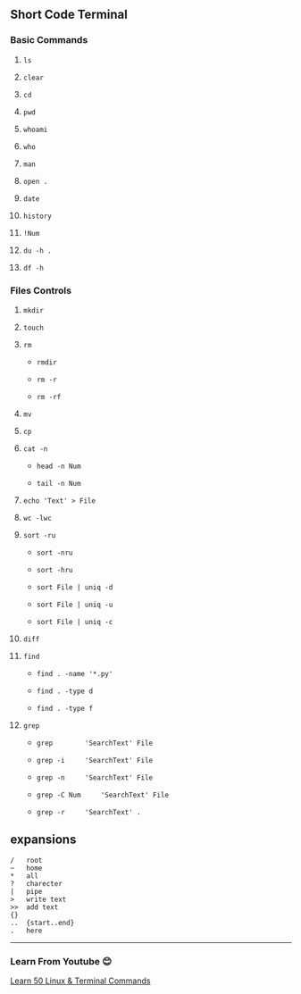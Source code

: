 ## Short Code Terminal
### Basic Commands
1.
	```
	ls
	```
1.
	```
	clear
	```
1.
	```
	cd 
	```
1.
	```
	pwd
	```
1.
	```
	whoami
	```
1.
	```
	who
	```
1.
	```
	man
	```
1.
	```
	open .
	```
1.
	```
	date
	```
1.
	```
	history 
	```
1.
	```
	!Num
	```
1.
	```
	du -h .
	```
1.
	```
	df -h
	```

### Files Controls
1.
	```
	mkdir
	```
1.
	```
	touch
	```
1.
	```
	rm
	```
	-
		```
		rmdir
		```
	-
		```
		rm -r
		```
	-
		```
		rm -rf
		```
1.
	```
	mv
	```
1.
	```
	cp
	```
1.
	```
	cat -n
	```
	-
		```
		head -n Num
		```
	-
		```
		tail -n Num
		```
1.
	```
	echo 'Text' > File
	```
1.
	```
	wc -lwc
	```
1.
	```
	sort -ru
	```
	-
		```
		sort -nru
		```
	-
		```
		sort -hru
		```
	-
		```
		sort File | uniq -d
		```
	-
		```
		sort File | uniq -u
		```
	-
		```
		sort File | uniq -c
		```
1.
	```
	diff
	```
1.
	```
	find
	```
	-
		```
		find . -name '*.py'
		```
	-
		```
		find . -type d
		```
	-
		```
		find . -type f
		```
1.
	```
	grep
	```
	-
		```
		grep 		'SearchText' File
		```
	-
		```
		grep -i 	'SearchText' File
		```
	-
		```
		grep -n 	'SearchText' File
		```
	-
		```
		grep -C Num 	'SearchText' File
		```
	-
		```
		grep -r 	'SearchText' .
		```



## expansions
```
/	root
~	home
*	all
?	charecter
|	pipe
>	write text
>> 	add text
{}
..	{start..end}
.	here
```

---
### Learn From Youtube :blush:
[Learn 50 Linux & Terminal Commands](https://www.youtube.com/watch?v=ZtqBQ68cfJc&t=8472s)





















